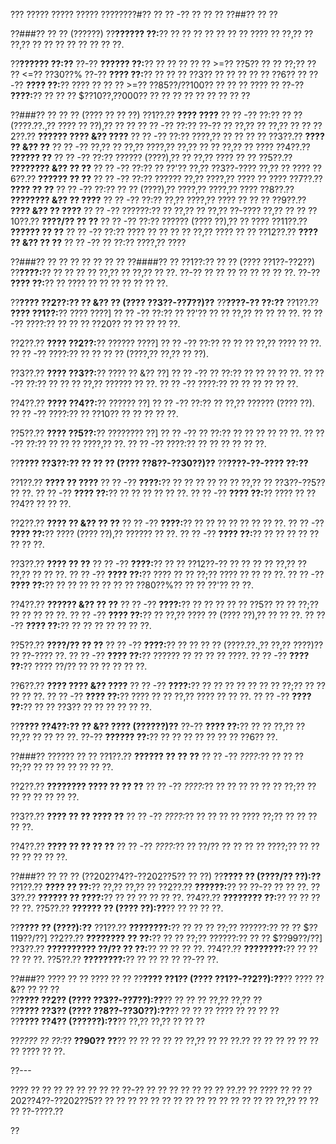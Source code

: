 ??? ????? ????? ????? ????????#?? ?? ?? -?? ?? ?? ??
??##?? ?? ??

??###?? ?? ?? (??????)
??**?????? ??:**?? ?? ?? ?? ?? ?? ?? ?? ???? ?? ??,?? ?? ??,?? ?? ?? ?? ?? ?? ?? ?? ??.

??**?????? ??:??**
??-?? **?????? ??:**?? ?? ?? ?? ?? ?? >=?? ??5?? ?? ?? ??;?? ?? ?? <=?? ??30??%
??-?? **???? ??:**?? ?? ?? ?? ??3?? ?? ?? ?? ?? ?? ??6?? ??
??-?? **???? ??:**?? ???? ?? ?? ?? >=?? ??85??/??100?? ?? ?? ?? ???? ??
??-?? **????:**?? ?? ?? ?? $??10??,??000?? ?? ?? ?? ?? ?? ?? ?? ?? ??

??###?? ?? ?? ?? (???? ?? ?? ??)
??1??.?? **???? ????**
??  ?? -?? ??:?? ?? ?? (????.??.,?? ???? ?? ??),?? ?? ??
??  ?? -?? ??:?? ??-?? ?? ??,?? ?? ??,?? ?? ??
??2??.?? **?????? ???? &?? ????**
??  ?? -?? ??:?? ????,?? ?? ?? ?? ??
??3??.?? **???? ?? &?? ??**
??  ?? -?? ??,?? ?? ??,?? ????,?? ??,?? ?? ?? ??,?? ?? ????
??4??.?? **?????? ??**
??  ?? -?? ??:?? ?????? (????),?? ?? ??,?? ???? ?? ??
??5??.?? **???????? &?? ?? ??**
??  ?? -?? ??:?? ?? ??'?? ??,?? ??3??-???? ??,?? ?? ????
??6??.?? **?????? ?? ??**
??  ?? -?? ??:?? ?????? ??,?? ????,?? ???? ?? ????
??7??.?? **???? ?? ??**
??  ?? -?? ??:?? ?? ?? (????),?? ????,?? ????,?? ????
??8??.?? **???????? &?? ?? ????**
??  ?? -?? ??:?? ??,?? ????,?? ???? ?? ?? ??
??9??.?? **???? &?? ?? ????**
??  ?? -?? ??????:?? ?? ??,?? ?? ??,?? ??-???? ??,?? ?? ??
??10??.?? **????/?? ?? ??**
??   ?? -?? ??:?? ?????? (???? ??),?? ?? ????
??11??.?? **?????? ?? ??**
??   ?? -?? ??:?? ???? ?? ?? ?? ?? ??,?? ???? ?? ??
??12??.?? **???? ?? &?? ?? ??**
??   ?? -?? ?? ??:?? ????,?? ????

??###?? ?? ?? ?? ?? ?? ?? ??
??####?? ?? ??1??:?? ?? ?? (???? ??1??-??2??)
??**????:**?? ?? ?? ?? ?? ??,?? ?? ??,?? ?? ??.
??-?? ?? ?? ?? ?? ?? ?? ?? ??.
??-?? **???? ??:**?? ?? ???? ?? ?? ?? ?? ?? ?? ??.

??**???? ??2??:?? ?? &?? ?? (???? ??3??-??7??)??**
??**????-?? ??:??**
??1??.?? **???? ??1??:**?? ???? ????]
??  ?? -?? ??:?? ?? ??'?? ?? ?? ??,?? ?? ?? ?? ??.
??  ?? -?? ????:?? ?? ?? ?? ??20?? ?? ?? ?? ?? ??.

??2??.?? **???? ??2??:**?? ?????? ????]
??  ?? -?? ??:?? ?? ?? ?? ??,?? ???? ?? ??.
??  ?? -?? ????:?? ?? ?? ?? ?? (????,?? ??,?? ?? ??).

??3??.?? **???? ??3??:**?? ???? ?? &?? ??]
??  ?? -?? ?? ??:?? ?? ?? ?? ?? ??.
??  ?? -?? ??:?? ?? ?? ?? ??,?? ?????? ?? ??.
??  ?? -?? ????:?? ?? ?? ?? ?? ?? ??.

??4??.?? **???? ??4??:**?? ?????? ??]
??  ?? -?? ??:?? ?? ??,?? ?????? (???? ??).
??  ?? -?? ????:?? ?? ??10?? ?? ?? ?? ?? ??.

??5??.?? **???? ??5??:**?? ???????? ??]
??  ?? -?? ?? ??:?? ?? ?? ?? ?? ?? ??.
??  ?? -?? ??:?? ?? ?? ?? ????,?? ??.
??  ?? -?? ????:?? ?? ?? ?? ?? ?? ??.

??**???? ??3??:?? ?? ?? ?? (???? ??8??-??30??)??**
??**????-??-???? ??:??**

??1??.?? **???? ?? ????**
??  ?? -?? **????:**?? ?? ?? ?? ?? ?? ?? ??,?? ?? ??3??-??5?? ?? ??.
??  ?? -?? **???? ??:**?? ?? ?? ?? ?? ?? ??.
??  ?? -?? **???? ??:**?? ???? ?? ?? ??4?? ?? ?? ??.

??2??.?? **???? ?? &?? ?? ??**
??  ?? -?? **????:**?? ?? ?? ?? ?? ?? ?? ?? ??.
??  ?? -?? **???? ??:**?? ???? (???? ??),?? ?????? ?? ??.
??  ?? -?? **???? ??:**?? ?? ?? ?? ?? ?? ?? ?? ??.

??3??.?? **???? ?? ??**
??  ?? -?? **????:**?? ?? ?? ??12??-?? ?? ?? ?? ?? ??,?? ?? ??,?? ?? ?? ??.
??  ?? -?? **???? ??:**?? ???? ?? ?? ??;?? ???? ?? ?? ?? ??.
??  ?? -?? **???? ??:**?? ?? ?? ?? ?? ?? ?? ?? ??80??%?? ?? ?? ??'?? ?? ??.

??4??.?? **?????? &?? ?? ??**
??  ?? -?? **????:**?? ?? ?? ?? ?? ?? ??5?? ?? ?? ??;?? ?? ?? ?? ?? ??.
??  ?? -?? **???? ??:**?? ?? ??,?? ???? ?? (???? ??),?? ?? ?? ??.
??  ?? -?? **???? ??:**?? ?? ?? ?? ?? ?? ?? ??.

??5??.?? **????/?? ?? ??**
??  ?? -?? **????:**?? ?? ?? ?? ?? (????.??.,?? ??,?? ????)?? ?? ??-???? ??.
??  ?? -?? **???? ??:**?? ?????? ?? ?? ?? ?? ????.
??  ?? -?? **???? ??:**?? ???? ??/?? ?? ?? ?? ?? ?? ??.

??6??.?? **???? ???? &?? ????**
??  ?? -?? **????:**?? ?? ?? ?? ?? ?? ?? ?? ??;?? ?? ?? ?? ?? ??.
??  ?? -?? **???? ??:**?? ???? ?? ?? ??,?? ???? ?? ?? ??.
??  ?? -?? **???? ??:**?? ?? ?? ??3?? ?? ?? ?? ?? ?? ??.

??**???? ??4??:?? ?? &?? ???? (??????)??**
??-?? **???? ??:**?? ?? ?? ??,?? ?? ??,?? ?? ?? ?? ??.
??-?? **?????? ??:**?? ?? ?? ?? ?? ?? ?? ?? ??6?? ??.

??###?? ?????? ?? ??
??1??.?? **?????? ?? ?? ??**
??  ?? -?? *????:*?? ?? ?? ?? ??;?? ?? ?? ?? ?? ?? ?? ??.

??2??.?? **???????? ???? ?? ?? ??**
??  ?? -?? *????:*?? ?? ?? ?? ?? ?? ?? ??;?? ?? ?? ?? ?? ?? ?? ??.

??3??.?? **???? ?? ?? ???? ??**
??  ?? -?? *????:*?? ?? ?? ?? ?? ???? ??;?? ?? ?? ?? ?? ??.

??4??.?? **???? ?? ?? ?? ??**
??  ?? -?? *????:*?? ?? ??/?? ?? ?? ?? ?? ????;?? ?? ?? ?? ?? ?? ?? ??.

??###?? ?? ?? ?? (??202??4??-??202??5?? ?? ??)
??**???? ?? (????/?? ??):??**
??1??.?? **???? ?? ??:**?? ??,?? ??,?? ??
??2??.?? **??????:**?? ?? ??-?? ?? ?? ??.
??3??.?? **?????? ?? ????:**?? ?? ?? ?? ?? ?? ??.
??4??.?? **???????? ??:**?? ?? ?? ?? ?? ??.
??5??.?? **?????? ?? (???? ??):??**?? ?? ?? ?? ??.

??**???? ?? (????):??**
??1??.?? **????????:**?? ?? ?? ?? ??;?? ??????:?? ?? ?? $??119??/??]
??2??.?? **???????? ?? ??:**?? ?? ?? ??;?? ??????:?? ?? ?? $??99??/??]
??3??.?? **?????????? ??/?? ?? ??:**?? ?? ?? ?? ??.
??4??.?? **????????:**?? ?? ?? ?? ?? ??.
??5??.?? **????????:**?? ?? ?? ?? ?? ??-?? ??.

??###?? ???? ?? ?? ???? ?? ??
??**???? ??1?? (???? ??1??-??2??):??**?? ???? ?? &?? ?? ?? ??  
??**???? ??2?? (???? ??3??-??7??):??**?? ?? ?? ?? ??,?? ??,?? ??  
??**???? ??3?? (???? ??8??-??30??):??**?? ?? ?? ?? ???? ?? ?? ?? ??  
??**???? ??4?? (??????):??**?? ??,?? ??,?? ?? ?? ??  

??*???? ?? ??:*?? **??90?? ??**?? ?? ?? ?? ?? ?? ??,?? ?? ?? ??.?? ?? ?? ?? ?? ?? ?? ?? ???? ?? ??.

??---

???? ?? ?? ?? ?? ?? ?? ?? ?? ??-?? ?? ?? ?? ?? ?? ?? ?? ??.?? ?? ???? ?? ?? ??202??4??-??202??5?? ?? ?? ?? ?? ?? ?? ?? ?? ?? ?? ?? ?? ?? ?? ?? ??,?? ?? ?? ?? ??-????.??

??